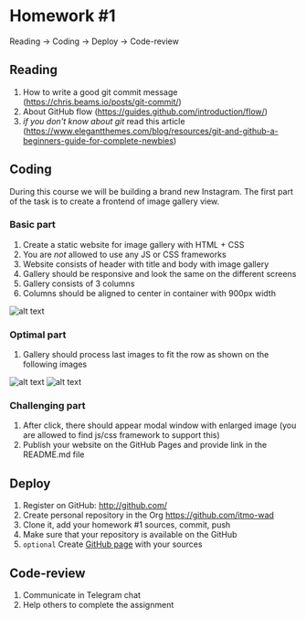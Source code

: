 # Homework #1

Reading → Coding → Deploy → Code-review

## Reading
1. How to write a good git commit message (https://chris.beams.io/posts/git-commit/)
2. About GitHub flow (https://guides.github.com/introduction/flow/)
3. _if you don't know about git_ read this article (https://www.elegantthemes.com/blog/resources/git-and-github-a-beginners-guide-for-complete-newbies)

## Coding

During this course we will be building a brand new Instagram.
The first part of the task is to create a frontend of image gallery view.

### Basic part
1. Create a static website for image gallery with HTML + CSS
2. You are *not* allowed to use any JS or CSS frameworks
3. Website consists of header with title and body with image gallery
4. Gallery should be responsive and look the same on the different screens
5. Gallery consists of 3 columns
6. Columns should be aligned to center in container with 900px width

![alt text](/images/homework1_1.png "Example image gallery design")

### Optimal part
1. Gallery should process last images to fit the row as shown on the following images

![alt text](/images/homework1_2.png "Last row for 3k+2 images")
![alt text](/images/homework1_3.png "Last row for 3k+1 images")

### Challenging part
1. After click, there should appear modal window with enlarged image (you are allowed to find js/css framework to support this)
2. Publish your website on the GitHub Pages and provide link in the README.md file

## Deploy

1. Register on GitHub: http://github.com/
2. Create personal repository in the Org https://github.com/itmo-wad
3. Clone it, add your homework #1 sources, commit, push
4. Make sure that your repository is available on the GitHub
5. `optional` Create [GitHub page](https://pages.github.com/) with your sources

## Code-review

1. Communicate in Telegram chat
2. Help others to complete the assignment
